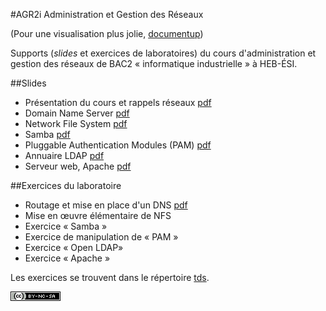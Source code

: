 #AGR2i Administration et Gestion des Réseaux

(Pour une visualisation plus jolie, [documentup](http://documentup.com/pbettens/AGR2i-Slides))

Supports (*slides* et exercices de laboratoires) du cours d'administration et
gestion des réseaux de BAC2 «&nbsp;informatique industrielle&nbsp;» à HEB-ÉSI.

##Slides

* Présentation du cours et rappels réseaux [pdf](slides/agr2i-présentation.pdf)
* Domain Name Server [pdf](slides/agr2i-dns.pdf)
* Network File System [pdf](slides/agr2i-nfs.pdf)
* Samba [pdf](slides/agr2i-samba.pdf)
* Pluggable Authentication Modules (PAM) [pdf](slides/agr2i-pam.pdf)
* Annuaire LDAP [pdf](slides/agr2i-ldap.pdf)
* Serveur web, Apache [pdf](slides/agr2i-apache.pdf)

##Exercices du laboratoire

* Routage et mise en place d'un DNS [pdf](tds/AGR2i-TD1-routage-dns.pdf) 
* Mise en œuvre élémentaire de NFS
* Exercice « Samba »
* Exercice de manipulation de « PAM »
* Exercice « Open LDAP»
* Exercice « Apache » 

Les exercices se trouvent dans le répertoire [tds](tds). 



[![CC](cc-by-nc-sa-80x15.png)](http://creativecommons.org/licenses/by-nc-sa/4.0/deed.fr)

